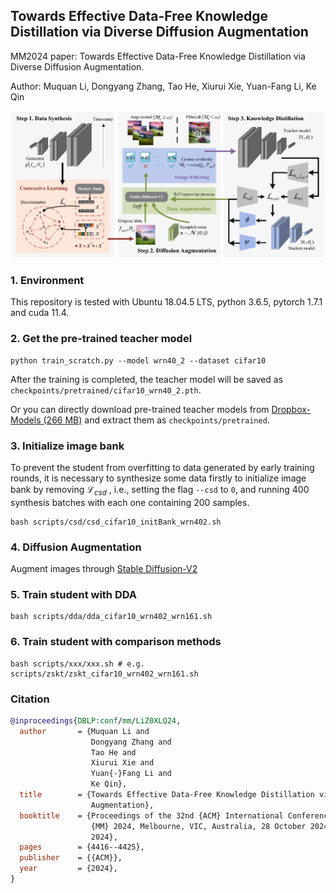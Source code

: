 ## Towards Effective Data-Free Knowledge Distillation via Diverse Diffusion Augmentation

MM2024 paper: Towards Effective Data-Free Knowledge Distillation via Diverse Diffusion Augmentation.

Author: Muquan Li,  Dongyang Zhang,  Tao He,  Xiurui Xie,  Yuan-Fang Li,  Ke Qin

<img src="images/overview.png">

### 1. Environment

This repository is tested with Ubuntu 18.04.5 LTS, python 3.6.5, pytorch 1.7.1 and cuda 11.4.

### 2. Get the pre-trained teacher model

```
python train_scratch.py --model wrn40_2 --dataset cifar10
```

After the training is completed, the teacher model will be saved as `checkpoints/pretrained/cifar10_wrn40_2.pth`.

Or you can directly download pre-trained teacher models from [Dropbox-Models (266 MB)](https://www.dropbox.com/sh/w8xehuk7debnka3/AABhoazFReE_5mMeyvb4iUWoa?dl=0) and extract them as `checkpoints/pretrained`.

### 3. Initialize image bank

To prevent the student from overfitting to data generated by early training rounds, it is necessary to synthesize some data firstly to initialize image bank by removing $\mathcal{L}_{csd}$ , i.e., setting the flag `--csd` to `0`, and running 400 synthesis batches with each one containing 200 samples.

```
bash scripts/csd/csd_cifar10_initBank_wrn402.sh
```

### 4. Diffusion Augmentation

Augment images through [Stable Diffusion-V2](https://huggingface.co/spaces/lambdalabs/stable-diffusion-image-variations)

### 5. Train student with DDA

```
bash scripts/dda/dda_cifar10_wrn402_wrn161.sh
```

### 6. Train student with comparison methods

```
bash scripts/xxx/xxx.sh # e.g. scripts/zskt/zskt_cifar10_wrn402_wrn161.sh
```

### Citation

```BibTeX
@inproceedings{DBLP:conf/mm/LiZ0XLQ24,
  author       = {Muquan Li and
                  Dongyang Zhang and
                  Tao He and
                  Xiurui Xie and
                  Yuan{-}Fang Li and
                  Ke Qin},
  title        = {Towards Effective Data-Free Knowledge Distillation via Diverse Diffusion
                  Augmentation},
  booktitle    = {Proceedings of the 32nd {ACM} International Conference on Multimedia,
                  {MM} 2024, Melbourne, VIC, Australia, 28 October 2024 - 1 November
                  2024},
  pages        = {4416--4425},
  publisher    = {{ACM}},
  year         = {2024},
}
```

